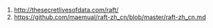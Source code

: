 
1. http://thesecretlivesofdata.com/raft/
2. https://github.com/maemual/raft-zh_cn/blob/master/raft-zh_cn.md

